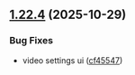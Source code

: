 ## [1.22.4](https://github.com/strumok-app/strumok/compare/v1.22.3...v1.22.4) (2025-10-29)


### Bug Fixes

* video settings ui ([cf45547](https://github.com/strumok-app/strumok/commit/cf4554790b685b1dd40948ffec916a60ad743c01))



